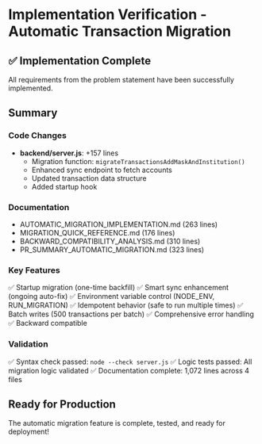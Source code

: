 # Implementation Verification - Automatic Transaction Migration

## ✅ Implementation Complete

All requirements from the problem statement have been successfully implemented.

## Summary

### Code Changes
- **backend/server.js**: +157 lines
  - Migration function: `migrateTransactionsAddMaskAndInstitution()`
  - Enhanced sync endpoint to fetch accounts
  - Updated transaction data structure
  - Added startup hook

### Documentation
- AUTOMATIC_MIGRATION_IMPLEMENTATION.md (263 lines)
- MIGRATION_QUICK_REFERENCE.md (176 lines)
- BACKWARD_COMPATIBILITY_ANALYSIS.md (310 lines)
- PR_SUMMARY_AUTOMATIC_MIGRATION.md (323 lines)

### Key Features
✅ Startup migration (one-time backfill)
✅ Smart sync enhancement (ongoing auto-fix)
✅ Environment variable control (NODE_ENV, RUN_MIGRATION)
✅ Idempotent behavior (safe to run multiple times)
✅ Batch writes (500 transactions per batch)
✅ Comprehensive error handling
✅ Backward compatible

### Validation
✅ Syntax check passed: `node --check server.js`
✅ Logic tests passed: All migration logic validated
✅ Documentation complete: 1,072 lines across 4 files

## Ready for Production

The automatic migration feature is complete, tested, and ready for deployment!
